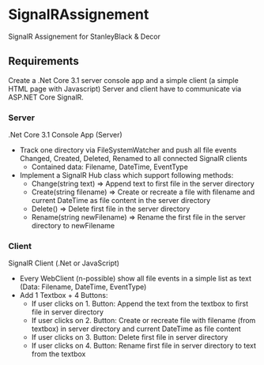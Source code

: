 # SignalRAssignement
SignalR Assignement for StanleyBlack &amp; Decor

## Requirements
Create a .Net Core 3.1 server console app and a simple client (a simple HTML page with Javascript)
Server and client have to communicate via ASP.NET Core SignalR.

### Server
.Net Core 3.1 Console App (Server)
- Track one directory via FileSystemWatcher and push all file events Changed, Created, Deleted, Renamed to all connected SignalR clients
    * Contained data: Filename, DateTime, EventType
- Implement a SignalR Hub class which support following methods:
    * Change(string text) => Append text to first file in the server directory
    * Create(string filename) => Create or recreate a file with filename and current DateTime as file content in the server directory
    * Delete() => Delete first file in the server directory
    * Rename(string newFilename) => Rename the first file in the server directory to newFilename

### Client
SignalR Client (.Net or JavaScript)
- Every WebClient (n-possible) show all file events in a simple list as text (Data: Filename, DateTime, EventType)
- Add 1 Textbox + 4 Buttons:
    * If user clicks on 1. Button: Append the text from the textbox to first file in server directory
    * If user clicks on 2. Button: Create or recreate file with filename (from textbox) in server directory and current DateTime as file content
    * If user clicks on 3. Button: Delete first file in server directory
    * If user clicks on 4. Button: Rename first file in server directory to text from the textbox
